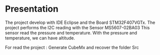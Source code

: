 # Presentation

The project develop with IDE Eclipse and the Board STM32F407VGTx.
The project performs the I2C reading with the Sensor MS5607-02BA03
This sensor read the pressure and temperature.
With the pressure and temperature, we can have altitude.


For read the project :
Generate CubeMx and recover the folder Src

